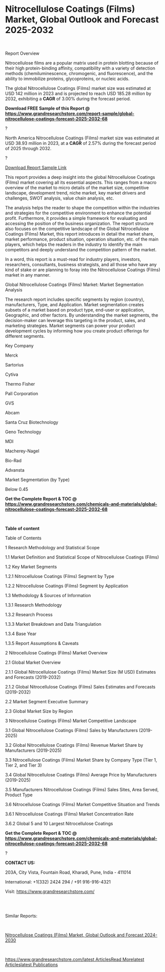 <h1>Nitrocellulose Coatings (Films) Market, Global Outlook and Forecast 2025-2032</h1><br/><p>Report Overview</p>
 
 
 
 <p>Nitrocellulose films are a popular matrix used in protein blotting because of their high protein-binding affinity, compatibility with a variety of detection methods (chemiluminescence, chromogenic, and fluorescence), and the ability to immobilize proteins, glycoproteins, or nucleic acids.</p>
 
 
 
 <p>The global Nitrocellulose Coatings (Films) market size was estimated at USD 142 million in 2023 and is projected to reach USD 185.28 million by 2032, exhibiting a <strong>CAGR</strong> of 3.00% during the forecast period.</p>
 
 
 
 <div><b>Download FREE Sample of this Report @ <a href="https://www.grandresearchstore.com/report-sample/global-nitrocellulose-coatings-forecast-2025-2032-68">https://www.grandresearchstore.com/report-sample/global-nitrocellulose-coatings-forecast-2025-2032-68</a></b></div>
 
 
 
 <p>? </p>
 
 
 
 <p>North America Nitrocellulose Coatings (Films) market size was estimated at USD 38.93 million in 2023, at a <strong>CAGR</strong> of 2.57% during the forecast period of 2025 through 2032.</p>
 
 
 
 <p>? </p>
 
 
 
 <p><a href="https://www.grandresearchstore.com/mr-admin/report-sample/global-nitrocellulose-coatings-forecast-2025-2032-68">Download Report Sample Link</a></p>
 
 
 
 <p>This report provides a deep insight into the global Nitrocellulose Coatings (Films) market covering all its essential aspects. This ranges from a macro overview of the market to micro details of the market size, competitive landscape, development trend, niche market, key market drivers and challenges, SWOT analysis, value chain analysis, etc.</p>
 
 
 
 <p>The analysis helps the reader to shape the competition within the industries and strategies for the competitive environment to enhance the potential profit. Furthermore, it provides a simple framework for evaluating and accessing the position of the business organization. The report structure also focuses on the competitive landscape of the Global Nitrocellulose Coatings (Films) Market, this report introduces in detail the market share, market performance, product situation, operation situation, etc. of the main players, which helps the readers in the industry to identify the main competitors and deeply understand the competition pattern of the market.</p>
 
 
 
 <p>In a word, this report is a must-read for industry players, investors, researchers, consultants, business strategists, and all those who have any kind of stake or are planning to foray into the Nitrocellulose Coatings (Films) market in any manner.</p>
 
 
 
 <p>Global Nitrocellulose Coatings (Films) Market: Market Segmentation Analysis</p>
 
 
 
 <p>The research report includes specific segments by region (country), manufacturers, Type, and Application. Market segmentation creates subsets of a market based on product type, end-user or application, Geographic, and other factors. By understanding the market segments, the decision-maker can leverage this targeting in the product, sales, and marketing strategies. Market segments can power your product development cycles by informing how you create product offerings for different segments.</p>
 
 
 
 <p>Key Company</p>
 
 
 
 <p>Merck</p>
 
 
 
 <p>Sartorius</p>
 
 
 
 <p>Cytiva</p>
 
 
 
 <p>Thermo Fisher</p>
 
 
 
 <p>Pall Corporation</p>
 
 
 
 <p>GVS</p>
 
 
 
 <p>Abcam</p>
 
 
 
 <p>Santa Cruz Biotechnology</p>
 
 
 
 <p>Geno Technology</p>
 
 
 
 <p>MDI</p>
 
 
 
 <p>Macherey-Nagel</p>
 
 
 
 <p>Bio-Rad</p>
 
 
 
 <p>Advansta</p>
 
 
 
 <p>Market Segmentation (by Type)</p>
 
 
 
 <p>Below 0.45</p>
 
 
 
 <div><b>Get the Complete Report & TOC @ <a href="https://www.grandresearchstore.com/chemicals-and-materials/global-nitrocellulose-coatings-forecast-2025-2032-68">https://www.grandresearchstore.com/chemicals-and-materials/global-nitrocellulose-coatings-forecast-2025-2032-68</a></b></div>
 
 
 
 <p><br />
 
 <b>Table of content</b></p>
 
 
 
 <p>Table of Contents<br />
 
 1 Research Methodology and Statistical Scope<br />
 
 1.1 Market Definition and Statistical Scope of Nitrocellulose Coatings (Films)<br />
 
 1.2 Key Market Segments<br />
 
 1.2.1 Nitrocellulose Coatings (Films) Segment by Type<br />
 
 1.2.2 Nitrocellulose Coatings (Films) Segment by Application<br />
 
 1.3 Methodology & Sources of Information<br />
 
 1.3.1 Research Methodology<br />
 
 1.3.2 Research Process<br />
 
 1.3.3 Market Breakdown and Data Triangulation<br />
 
 1.3.4 Base Year<br />
 
 1.3.5 Report Assumptions & Caveats<br />
 
 2 Nitrocellulose Coatings (Films) Market Overview<br />
 
 2.1 Global Market Overview<br />
 
 2.1.1 Global Nitrocellulose Coatings (Films) Market Size (M USD) Estimates and Forecasts (2019-2032)<br />
 
 2.1.2 Global Nitrocellulose Coatings (Films) Sales Estimates and Forecasts (2019-2032)<br />
 
 2.2 Market Segment Executive Summary<br />
 
 2.3 Global Market Size by Region<br />
 
 3 Nitrocellulose Coatings (Films) Market Competitive Landscape<br />
 
 3.1 Global Nitrocellulose Coatings (Films) Sales by Manufacturers (2019-2025)<br />
 
 3.2 Global Nitrocellulose Coatings (Films) Revenue Market Share by Manufacturers (2019-2025)<br />
 
 3.3 Nitrocellulose Coatings (Films) Market Share by Company Type (Tier 1, Tier 2, and Tier 3)<br />
 
 3.4 Global Nitrocellulose Coatings (Films) Average Price by Manufacturers (2019-2025)<br />
 
 3.5 Manufacturers Nitrocellulose Coatings (Films) Sales Sites, Area Served, Product Type<br />
 
 3.6 Nitrocellulose Coatings (Films) Market Competitive Situation and Trends<br />
 
 3.6.1 Nitrocellulose Coatings (Films) Market Concentration Rate<br />
 
 3.6.2 Global 5 and 10 Largest Nitrocellulose Coatings</p>
 
 
 
 <div><b>Get the Complete Report & TOC @ <a href="https://www.grandresearchstore.com/chemicals-and-materials/global-nitrocellulose-coatings-forecast-2025-2032-68">https://www.grandresearchstore.com/chemicals-and-materials/global-nitrocellulose-coatings-forecast-2025-2032-68</a></b></div>
 
 
 
 <p>? </p>
 
 
 
 <p><b>CONTACT US:</b><br />
 
 203A, City Vista, Fountain Road, Kharadi, Pune, India - 411014<br />
 
 International: +1(332) 2424 294 / +91 916-916-4321<br />
 
 Visit: <a href="https://www.grandresearchstore.com/">https://www.grandresearchstore.com/</a><br />
 
 <br />
 
 <br />
 
 Similar Reports:<br />
 
 <br />
 
 <a href="https://www.grandresearchstore.com/chemicals-and-materials/global-nitrocellulose-coatings-forecast-2024-2030-433">Nitrocellulose Coatings (Films) Market, Global Outlook and Forecast 2024-2030</a><br />
 
 <br />
 
 <a href="https://gyeongbokgung.com">https://www.grandresearchstore.com/</a><a href="https://hallyeomaritime.com">latest Articles</a><a href="https://jingwansa.com">Read More</a><a href="https://nguoiviet.jp/">latest Articles</a><a href="https://www.intelmarketresearch.com/">latest Publications</a></p>